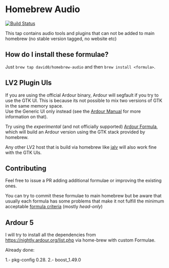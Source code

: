 # Homebrew Audio

[![Build Status](https://travis-ci.org/david0/homebrew-audio.svg?branch=master)](https://travis-ci.org/david0/homebrew-audio)


This tap contains audio tools and plugins that can not be added to main homebrew (no stable version tagged, no website etc)


## How do I install these formulae?

Just `brew tap david0/homebrew-audio` and then `brew install <formula>`.

## LV2 Plugin UIs

If you are using the official Ardour binary, Ardour will segfault if you try to use the GTK UI. This is because its not possible to mix two versions of GTK in the same memory space.  
Use the Generic UI only instead (see the [Ardour Manual](http://manual.ardour.org/working-with-plugins/working-with-ardour-built-plugin-editors/) for more information on that).

Try using the *experimental* (and not officially supported) [Ardour Formula](https://github.com/david0/homebrew-audio/blob/master/Formula/ardour4.rb), which will build an Ardour version using the GTK stack provided by homebrew.

Any other LV2 host that is build via homebrew like [jalv](https://github.com/david0/homebrew-audio/blob/master/Formula/jalv.rb) will also work fine with the GTK UIs.


## Contributing

Feel free to issue a PR adding additional formulae or improving the existing ones.

You can try to commit these formulae to main homebrew but be aware that usually each formula has some problems that make it not fulfill the minimum acceptable [formula criteria](https://github.com/Homebrew/homebrew/blob/master/share/doc/homebrew/Acceptable-Formulae.md) (mostly *head-only*)

## Ardour 5

I will try to install all the dependencies from https://nightly.ardour.org/list.php via home-brew with custom Formulae.

Already done:

1.- pkg-config 0.28.
2.- boost_1.49.0
